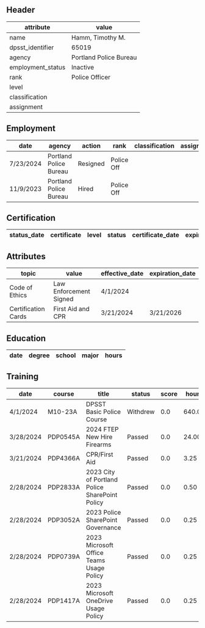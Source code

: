 ## Header
| attribute | value |
| --------- | ----- |
| name | Hamm, Timothy M. |
| dpsst_identifier | 65019 |
| agency | Portland Police Bureau |
| employment_status | Inactive |
| rank | Police Officer |
| level |  |
| classification |  |
| assignment |  |
## Employment
| date | agency | action | rank | classification | assignment |
| ---- | ------ | ------ | ---- | -------------- | ---------- |
| 7/23/2024 | Portland Police Bureau | Resigned | Police Off |  |  |
| 11/9/2023 | Portland Police Bureau | Hired | Police Off |  |  |
## Certification
| status_date | certificate | level | status | certificate_date | expiration_date | probation_date |
| ----------- | ----------- | ----- | ------ | ---------------- | --------------- | -------------- |
## Attributes
| topic | value | effective_date | expiration_date |
| ----- | ----- | -------------- | --------------- |
| Code of Ethics | Law Enforcement Signed | 4/1/2024 |  |
| Certification Cards | First Aid and CPR | 3/21/2024 | 3/21/2026 |
## Education
| date | degree | school | major | hours |
| ---- | ------ | ------ | ----- | ----- |
## Training
| date | course | title | status | score | hours |
| ---- | ------ | ----- | ------ | ----- | ----- |
| 4/1/2024 | M10-23A | DPSST Basic Police Course | Withdrew | 0.0 | 640.00 |
| 3/28/2024 | PDP0545A | 2024 FTEP New Hire Firearms | Passed | 0.0 | 24.00 |
| 3/21/2024 | PDP4366A | CPR/First Aid | Passed | 0.0 | 3.25 |
| 2/28/2024 | PDP2833A | 2023 City of Portland Police SharePoint Policy | Passed | 0.0 | 0.50 |
| 2/28/2024 | PDP3052A | 2023 Police SharePoint Governance | Passed | 0.0 | 0.25 |
| 2/28/2024 | PDP0739A | 2023 Microsoft Office Teams Usage Policy | Passed | 0.0 | 0.25 |
| 2/28/2024 | PDP1417A | 2023 Microsoft OneDrive Usage Policy | Passed | 0.0 | 0.25 |
